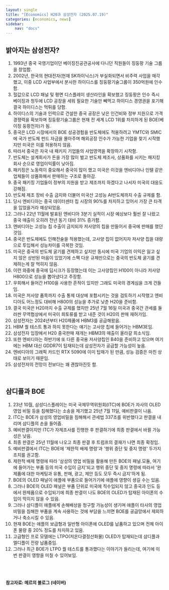 ```yaml
---
layout: single
title: "[Economics] H20과 삼성전자 (2025.07.19)"
categories: [economics, news]
sidebar:
    nav: "docs"
---
```


## 밝아지는 삼성전자?
1. 1993년 중국 국영기업이던 베이징진공관공사에 다니던 직원들이 징둥팡 기술 그룹을 창업함.
1. 2002년, 한국의 현대전자(현재 SK하이닉스)가 부실화되면서 비주력 사업을 매각했고, 이중 LCD 사업부에서 분사한 하이디스를 징둥팡기술그룹이 350억원에 인수함.
1. 헐값으로 LCD 패널 및 평면 디스플레이 생산라인을 확보했고 징둥팡은 인수 즉시 베이징과 청두에 LCD 공장을 세워 필요한 기술만 빼먹고 하이디스 경영권을 포기해 결국 하이디스는 먹튀를 당함.
1. 하이디스의 기술과 인력으로 건설한 중국 공장은 낮은 인건비와 정부 지원으로 가격 경쟁력을 확보하며 징둥팡기술그룹은 현재 전 세계 LCD 1위를 차지하게 된 BOE(베이징 둥팡전자)가 됨.
1. 중국은 LCD 시장에서의 BOE 성공경험을 반도체에도 적용하려고 YMTC와 SMIC에 국가 반도체 펀드 자금을 몰아주며 해외공장 인수가 가능한 기업을 찾기 시작했지만 미국은 이를 허용하지 않음.
1. 따라서 중국은 자국 내 패키지 기업들의 사업영역을 확장하기 시작함.
1. 반도체는 설계회사가 돈을 가장 많이 벌고 반도체 제조사, 상품화를 시키는 패지킹 회사 순으로 영업이익률이 낮아짐.
1. 패키징은 노동력이 중요해서 중국이 많이 했고 미국은 이것을 엔비디아나 인텔 같은 업체들이 상품화해서 판매하는 구조로 돌아감.
1. 중국 패키징 기업들이 정부의 지원을 받고 제조까지 하겠다고 나서자 미국의 대응도 강해짐.
1. 반도체 제조 장비 수출 금지와 더불어 미국산 고성능 AI반도체까지 수출 규제를 함.
1. 당시 엔비디아는 중국 데이터센터 칩 시장의 90%를 차지하고 있어서 가장 큰 타격을 입었을거라 예상되었음.
1. 그러나 22년 11월에 발표된 엔비디아 3분기 실적이 시장 예상보다 훨씬 잘 나왔고 중국 매출이 오히려 전년 동기 대비 31% 증가함.
1. 엔비디아는 고성능 칩 수출이 금지되자 저사양의 칩을 만들어서 중국에 판매를 했던 것임.
1. 중국은 반도체에도 인해전술을 적용했는데, 고사양 칩이 없어지자 저사양 칩을 대량으로 투입해서 성능차이를 극복한 것임.
1. 미국은 중국의 반도체 굴기를 견제하고 싶지만 동시에 미국 기업의 이익은 잃고 싶지 않은 상반된 마음이 있었기에 스펙 다운 규제만으로는 중국의 반도체 굴기를 견제하는게 잘 먹히지 않음.
1. 이런 와중에 중국에 딥시크가 등장했는데 이는 고사양칩인 H100이 아니라 저사양 H800으로 성능을 뽑아냈다고 주장함.
1. 우회해서 들어간 H100을 사용한 흔적이 있지만 그래도 미국의 경계심을 크게 건들임.
1. 미국은 저사양 품목까지 수출 통제 대상에 포함시키는 것을 검토하기 시작했고 엔비디아도 어느정도 대비해 H800의 성능을 추가로 낮춘 H20을 준비함.
1. 결국 미국은 H20까지 수출 규제를 했지만 25년 7월 16일 미국과 중국간 관세를 둘러싼 무역협상에서 미국이 희토류를 받고 내준 것이 H20의 판매 재허가임.
1. 삼성전자는 2024년부터 H20제품에 HBM3를 공급해왔음.
1. HBM 퀄 테스트 통과 하지 못한다는 얘기는 고사양 칩에 들어가는 HBM3E임.
1. 삼성전자 입장에서 H20 중국판매 재개는 HBM3의 매출이 올라갈 희소식임.
1. 또한 엔비디아는 하반기에 또 다른 중국용 저사양칩인 B40을 준비하고 있으며 여기에는 HBM 대신 GDDR7이 탑재되는데 삼성전자가 공급할 가능성이 높음.
1. 엔비디아의 그래픽 카드인 RTX 5090에 이미 탑재가 된 만큼, 성능 검증은 마친 상태로 보이기 때문임.
1. 삼성전자의 전망이 전보다는 꽤 괜찮아진듯 함.

<br/>

## 삼디플과 BOE
1. 23년 10월, 삼성디스플레이는 미국 국제무역위원회(ITC)에 BOE가 자사의 OLED 영업 비밀 등을 침해했다는 소송을 제기했고 25년 7월 11일, 예비판결이 나옴.
1. ITC는 BOE가 삼성의 영업비밀을 침해해서 관세법 337조를 위반했다고 판결을 내리며 삼디플의 손을 들어줌.
1. 예비판결이지만 ITC가 자제조사를 진행한 후 판결하기에 최종 판결에서 바뀔 가능성은 낮음.
1. 최종 판결은 25년 11월에 나오고 최종 판결 후 트럼프의 결재가 나면 최종 확정임.
1. 예비판결에서 ITC는 BOE에 '제한적 배제 명령'과 '행위 증단 및 중지 명령' 두가지 조치를 권고함.
1. 제한적 배제 명령에 따라 '삼성의 영업 비밀을 활용해 만든 BOE의 패널.모듈, 여기에 들어가는 부품 등의 미국 수입이 금지'되고 행위 중단 및 중지 명령에 따라서 '완제품에 대한 마케팅과 유통, 판매, 광고, 제안 등도 모두 즉시 금지'하게 됨.
1. BOE의 OLED 패널이 애플에 부품으로 들어가기에 애플에 영향이 생길 수는 있음.
1. 그러나 BOE의 OLED 패널은 부품 단위로 미국에 직수입되지 않고 중국과 인도 등에서 완제품으로 수입되기에 최종 판결이 나도 BOE의 OLED가 탑재된 아이폰의 수입이 막히지 않을 수 있음.
1. 그러나 삼디플이 애플에게 손해배상을 청구할 가능성이 생기며 애플이 타사의 영업비밀을 침해한 부품을 계속 사용하는 것에 부담을 느끼면 BOE를 공급망에서 제외하거나 축소시킬 수 있음.
1. 현재 BOE는 애플의 보급형과 일반형 아이폰에 OLED를 납품하고 있으며 전체 아이폰 물량 중 20% 정도를 차지하고 있음.
1. 고급형인 프로 모델에는 LTPO(저온다결정산화물) OLED가 탑재되는데 삼디플과 엘디플이 전량 납품중임.
1. 그러나 최근 BOE가 LTPO 퀄 테스트를 통과했다는 이야기가 들리는데, 여기에 이번 판결이 영향을 미칠 수 있어보임.




<br/>
<br/>

#### 참고자료: 메르의 블로그 (네이버)